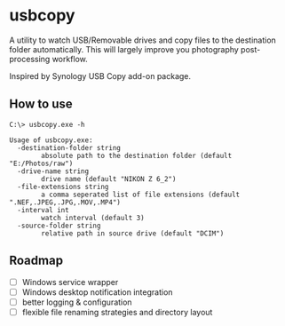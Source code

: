 # usbcopy

A utility to watch USB/Removable drives and copy files to the destination folder automatically. This will largely improve you photography post-processing workflow.

Inspired by Synology USB Copy add-on package.

## How to use

```
C:\> usbcopy.exe -h

Usage of usbcopy.exe:
  -destination-folder string
        absolute path to the destination folder (default "E:/Photos/raw")
  -drive-name string
        drive name (default "NIKON Z 6_2")
  -file-extensions string
        a comma seperated list of file extensions (default ".NEF,.JPEG,.JPG,.MOV,.MP4")
  -interval int
        watch interval (default 3)
  -source-folder string
        relative path in source drive (default "DCIM")

```

## Roadmap

- [ ] Windows service wrapper
- [ ] Windows desktop notification integration
- [ ] better logging & configuration
- [ ] flexible file renaming strategies and directory layout 